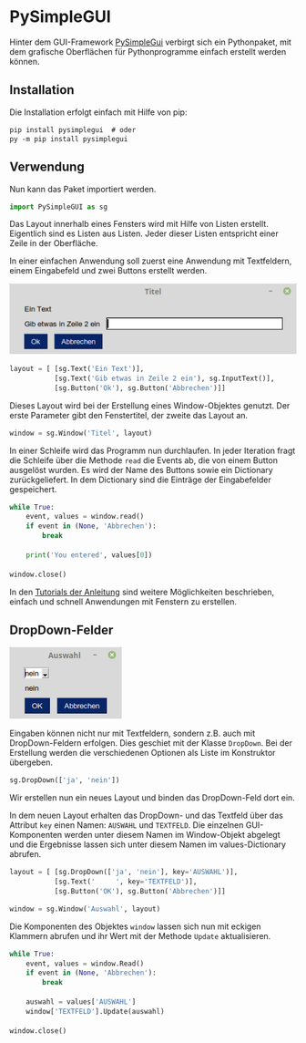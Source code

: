# PySimpleGUI

Hinter dem GUI-Framework [PySimpleGui](https://github.com/PySimpleGUI/PySimpleGUI) 
verbirgt sich ein Pythonpaket, mit dem grafische
Oberflächen für Pythonprogramme einfach erstellt werden können.

## Installation

Die Installation erfolgt einfach mit Hilfe von pip:

    pip install pysimplegui  # oder
    py -m pip install pysimplegui

## Verwendung

Nun kann das Paket importiert werden.


```python
import PySimpleGUI as sg
```

Das Layout innerhalb eines Fensters wird mit Hilfe von Listen erstellt.
Eigentlich sind es Listen aus Listen. Jeder dieser Listen entspricht einer
Zeile in der Oberfläche.

In einer einfachen Anwendung soll zuerst eine Anwendung mit
Textfeldern, einem Eingabefeld und zwei Buttons erstellt werden.

![screenshot](screenshot.png)


```python
layout = [ [sg.Text('Ein Text')],
           [sg.Text('Gib etwas in Zeile 2 ein'), sg.InputText()],
           [sg.Button('Ok'), sg.Button('Abbrechen')]]
```

Dieses Layout wird bei der Erstellung eines Window-Objektes genutzt. Der erste Parameter gibt den 
Fenstertitel, der zweite das Layout an.


```python
window = sg.Window('Titel', layout)
```

In einer Schleife wird das Programm nun durchlaufen. In jeder Iteration fragt die Schleife
über die Methode `read` die Events ab, die von einem Button ausgelöst wurden. Es wird der
Name des Buttons sowie ein Dictionary zurückgeliefert. In dem Dictionary sind die Einträge
der Eingabefelder gespeichert.


```python
while True:
    event, values = window.read()
    if event in (None, 'Abbrechen'):
        break

    print('You entered', values[0])

window.close()
```

In den [Tutorials der Anleitung](https://pysimplegui.readthedocs.io/en/latest/cookbook/)
sind weitere Möglichkeiten beschrieben, einfach und schnell
Anwendungen mit Fenstern zu erstellen.

## DropDown-Felder

![checkboxen](screenshot2.png)

Eingaben können nicht nur mit Textfeldern, sondern z.B. auch mit DropDown-Feldern
erfolgen. Dies geschiet mit der Klasse `DropDown`. Bei der Erstellung werden die 
verschiedenen Optionen als Liste im Konstruktor übergeben.


```python
sg.DropDown(['ja', 'nein'])
```

Wir erstellen nun ein neues Layout und binden das DropDown-Feld dort ein.

In dem neuen Layout erhalten das DropDown- und das Textfeld über das Attribut `key` einen Namen:
`AUSWAHL` und `TEXTFELD`.
Die einzelnen GUI-Komponenten werden unter diesem Namen im Window-Objekt abgelegt und die
Ergebnisse lassen sich unter diesem Namen im values-Dictionary abrufen.


```python
layout = [ [sg.DropDown(['ja', 'nein'], key='AUSWAHL')], 
           [sg.Text('     ', key='TEXTFELD')],
           [sg.Button('OK'), sg.Button('Abbrechen')]]
```


```python
window = sg.Window('Auswahl', layout)
```

Die Komponenten des Objektes `window` lassen sich nun mit eckigen Klammern abrufen und ihr Wert mit der Methode
`Update` aktualisieren.


```python
while True:
    event, values = window.Read()
    if event in (None, 'Abbrechen'):
        break
        
    auswahl = values['AUSWAHL']
    window['TEXTFELD'].Update(auswahl)

window.close()
```
